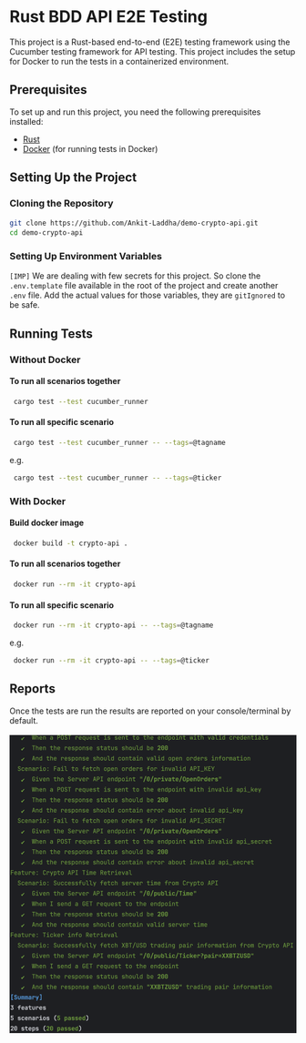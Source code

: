 # Rust BDD API E2E Testing

This project is a Rust-based end-to-end (E2E) testing framework using the Cucumber testing framework for API testing. 
This project includes the setup for Docker to run the tests in a containerized environment.

## Prerequisites

To set up and run this project, you need the following prerequisites installed:

- [Rust](https://www.rust-lang.org/)
- [Docker](https://www.docker.com/products/docker-desktop) (for running tests in Docker)


## Setting Up the Project

### Cloning the Repository

```sh
git clone https://github.com/Ankit-Laddha/demo-crypto-api.git
cd demo-crypto-api
```

### Setting Up Environment Variables
`[IMP]` We are dealing with few secrets for this project. So clone the `.env.template` file available in the root of the project and create another `.env` file. 
Add the actual values for those variables, they are `gitIgnored` to be safe.


## Running Tests

### Without Docker

#### To run all scenarios together
```sh
 cargo test --test cucumber_runner
```

#### To run all specific scenario
```sh
 cargo test --test cucumber_runner -- --tags=@tagname
```
e.g.
```sh
 cargo test --test cucumber_runner -- --tags=@ticker
```
### With Docker

#### Build docker image
```sh
 docker build -t crypto-api .
```
#### To run all scenarios together
```sh
 docker run --rm -it crypto-api
```

#### To run all specific scenario
```sh
 docker run --rm -it crypto-api -- --tags=@tagname
```
e.g.
```sh
 docker run --rm -it crypto-api -- --tags=@ticker
```


## Reports
Once the tests are run the results are reported on your console/terminal by default. 
</br></br>
![report_screenshot.png](docs/report_screenshot.png)
